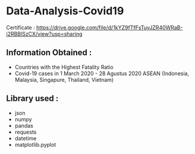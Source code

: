 # Data-Analysis-Covid19
Certificate : https://drive.google.com/file/d/1kYZ9fTfFsTuyJZR40WRaB-i2RBBlSzCX/view?usp=sharing


## Information Obtained :
- Countries with the Highest Fatality Ratio
- Covid-19 cases in 1 March 2020 - 28 Agustus 2020 ASEAN (Indonesia, Malaysia, Singapure, Thailand, Vietnam)

## Library used : 
- json
- numpy 
- pandas 
- requests
- datetime
- matplotlib.pyplot






